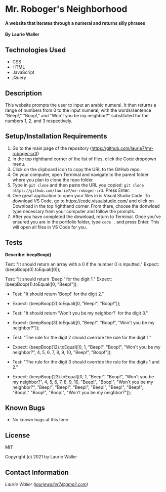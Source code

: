 # Mr. Roboger's Neighborhood

#### A website that iterates through a numeral and returns silly phrases

#### By **Laurie Waller**

## Technologies Used

* CSS
* HTML
* JavaScript
* jQuery

## Description

This website prompts the user to input an arabic numeral. It then returns a range of numbers from 0 to the input numeral, with the words/sentence "Beep!," "Boop!," and "Won't you be my neighbor?" substituted for the numbers 1, 2, and 3 respectively. 

## Setup/Installation Requirements

  1. Go to the main page of the repository (https://github.com/laurie7/mr-roboger-cr3)
  2. In the top righthand corner of the list of files, click the Code dropdown menu.
  3. Click on the clipboard icon to copy the URL to the GitHub repo.
  4. On your computer, open Terminal and navigate to the parent folder where you plan to clone the repo folder.
  5. Type in `git clone` and then paste the URL you copied:
      `git clone https://github.com/laurie7/mr-roboger-cr3`. Press Enter.
  6. One great application to open your files in is Visual Studio Code. To download VS Code, go to https://code.visualstudio.com/ and click on Download in the top righthand corner. From there, choose the donwload type necessary from your computer and follow the prompts.
  7. After you have completed the download, return to Terminal. Once you've ensured you are in the portfolio folder, type `code .` and press Enter. This will open all files in VS Code for you.

## Tests

**Describe: beepBoop()**

Test: "It should return an array with a 0 if the number 0 is inputted."
Expect: (beepBoop(0).toEqual([0]);

Test: "It should return 'Beep!' for the digit 1."
Expect: (beepBoop(1).toEqual([0, "Beep!"]);

* Test: "It should return 'Boop!' for the digit 2."
* Expect: (beepBoop(2).toEqual([0, "Beep!", "Boop!"]);

* Test: "It should return 'Won't you be my neighbor?' for the digit 3."
* Expect: (beepBoop(3).toEqual([0, "Beep!", "Boop!", "Won't you be my neighbor?"]);

* Test: "The rule for the digit 2 should override the rule for the digit 1."
* Expect: (beepBoop(12).toEqual([0, 1, "Beep!", "Boop!", "Won't you be my neighbor?", 4, 5, 6, 7, 8, 9, 10, "Beep!", "Boop!"]);

* Test: "The rule for the digit 3 should override the rule for the digits 1 and 2."
* Expect: (beepBoop(23).toEqual([0, 1, "Beep!", "Boop!", "Won't you be my neighbor?", 4, 5, 6, 7, 8, 9, 10, "Beep!", "Boop!", "Won't you be my neighbor?", "Beep!", "Beep!", "Beep!", "Beep!", "Beep!", "Beep!", "Boop!," "Boop!", "Boop!", "Won't you be my neighbor?"]);

## Known Bugs

* No known bugs at this time.

## License

MIT

Copyright (c) 2021 by Laurie Waller

## Contact Information

_Laurie Waller (lauriewaller7@gmail.com)_